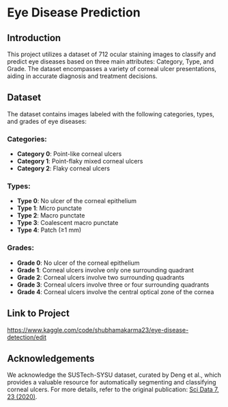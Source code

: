 # Eye Disease Prediction

## Introduction

This project utilizes a dataset of 712 ocular staining images to classify and predict eye diseases based on three main attributes: Category, Type, and Grade. The dataset encompasses a variety of corneal ulcer presentations, aiding in accurate diagnosis and treatment decisions.

## Dataset

The dataset contains images labeled with the following categories, types, and grades of eye diseases:

### Categories:

- **Category 0**: Point-like corneal ulcers
- **Category 1**: Point-flaky mixed corneal ulcers
- **Category 2**: Flaky corneal ulcers

### Types:

- **Type 0**: No ulcer of the corneal epithelium
- **Type 1**: Micro punctate
- **Type 2**: Macro punctate
- **Type 3**: Coalescent macro punctate
- **Type 4**: Patch (≥1 mm)

### Grades:

- **Grade 0**: No ulcer of the corneal epithelium
- **Grade 1**: Corneal ulcers involve only one surrounding quadrant
- **Grade 2**: Corneal ulcers involve two surrounding quadrants
- **Grade 3**: Corneal ulcers involve three or four surrounding quadrants
- **Grade 4**: Corneal ulcers involve the central optical zone of the cornea

## Link to Project

https://www.kaggle.com/code/shubhamakarma23/eye-disease-detection/edit

## Acknowledgements

We acknowledge the SUSTech-SYSU dataset, curated by Deng et al., which provides a valuable resource for automatically segmenting and classifying corneal ulcers. For more details, refer to the original publication: [Sci Data 7, 23 (2020)](https://doi.org/10.1038/s41597-020-0360-7).
